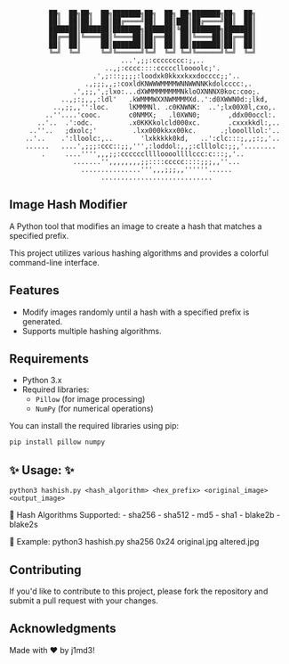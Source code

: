               ██╗  ██╗██╗  ██╗███████╗██╗  ██╗ ██╗███████╗██╗  ██╗
              ██║  ██║██║  ██║██╔════╝██║  ██║███║██╔════╝██║  ██║
              ███████║███████║███████╗███████║╚██║███████╗███████║
              ██╔══██║╚════██║╚════██║██╔══██║ ██║╚════██║██╔══██║
              ██║  ██║     ██║███████║██║  ██║ ██║███████║██║  ██║
              ╚═╝  ╚═╝     ╚═╝╚══════╝╚═╝  ╚═╝ ╚═╝╚══════╝╚═╝  ╚═╝
                                ...',;;:cccccccc:;,..
                            ..,;:cccc::::ccccclloooolc;'.
                         .',;:::;;;;:loodxk0kkxxkxxdocccc;;'..
                       .,;;;,,;:coxldKNWWWMMMMWNNWWNNKkdolcccc:,.
                    .',;;,',;lxo:...dXWMMMMMMMMNkloOXNNNX0koc:coo;.
                 ..,;:;,,,:ldl'   .kWMMMWXXNWMMMMXd..':d0XWWN0d:;lkd,
               ..,;;,,'':loc.     lKMMMNl. .c0KNWNK:  ..';lx00X0l,cxo,.
             ..''....'cooc.       c0NMMX;   .l0XWN0;       ,ddx00occl:.
           ..'..  .':odc.         .x0KKKkolcld000xc.       .cxxxkkdl:,..
         ..''..   ;dxolc;'         .lxx000kkxx00kc.      .;looolllol:'..
        ..'..    .':lloolc:,..       'lxkkkkk0kd,   ..':clc:::;,,;:;,'..
        ......   ....',;;;:ccc::;;,''',:loddol:,,;:clllolc:;;,'........
            .     ....'''',,,;;:cccccclllloooollllccc:c:::;,'..
                    .......'',,,,,,,,;;::::ccccc::::;;;,,''...
                      ...............''',,,;;;,,''''''......
                           ............................       
              
              
## Image Hash Modifier

A Python tool that modifies an image to create a hash that matches a specified prefix.

 This project utilizes various hashing algorithms and provides a colorful command-line interface.

## Features

- Modify images randomly until a hash with a specified prefix is generated.
- Supports multiple hashing algorithms.

## Requirements

- Python 3.x
- Required libraries:
  - `Pillow` (for image processing)
  - `NumPy` (for numerical operations)

You can install the required libraries using pip:

```bash
pip install pillow numpy

```



## ✨ Usage: ✨

    python3 hashish.py <hash_algorithm> <hex_prefix> <original_image> <output_image>

🌟 Hash Algorithms Supported:
    - sha256
    - sha512
    - md5
    - sha1
    - blake2b
    - blake2s

🎉 Example:
    python3 hashish.py sha256 0x24 original.jpg altered.jpg

## Contributing

If you'd like to contribute to this project, please fork the repository and submit a pull request with your changes.

## Acknowledgments

Made with ❤️ by j1md3!

